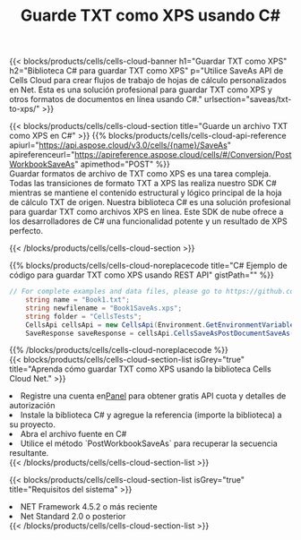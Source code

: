 ﻿---
title:  Guarde TXT como XPS usando C#
description:  Utilizando Aspose.Cells Cloud SDK para C# para guardar el archivo en formato TXT como archivo en formato XPS.
kwords: Excel, Save TXT as XPS, REST, C#
howto: How to save TXT as XPS using Aspose.Cells Cloud C# library.
---
{{< blocks/products/cells/cells-cloud-banner h1="Guardar TXT como XPS" h2="Biblioteca C# para guardar TXT como XPS" p="Utilice SaveAs API de Cells Cloud para crear flujos de trabajo de hojas de cálculo personalizados en Net. Esta es una solución profesional para guardar TXT como XPS y otros formatos de documentos en línea usando C#." urlsection="saveas/txt-to-xps/" >}}

{{< blocks/products/cells/cells-cloud-section title="Guarde un archivo TXT como XPS en C#" >}}
{{% blocks/products/cells/cells-cloud-api-reference apiurl="https://api.aspose.cloud/v3.0/cells/{name}/SaveAs" apireferenceurl="https://apireference.aspose.cloud/cells/#/Conversion/PostWorkbookSaveAs" apimethod="POST" %}}
<br/>
Guardar formatos de archivo de TXT como XPS es una tarea compleja. Todas las transiciones de formato TXT a XPS las realiza nuestro SDK C# mientras se mantiene el contenido estructural y lógico principal de la hoja de cálculo TXT de origen. Nuestra biblioteca C# es una solución profesional para guardar TXT como archivos XPS en línea. Este SDK de nube ofrece a los desarrolladores de C# una funcionalidad potente y un resultado de XPS perfecto.

{{< /blocks/products/cells/cells-cloud-section >}}

{{% blocks/products/cells/cells-cloud-noreplacecode title="C# Ejemplo de código para guardar TXT como XPS usando REST API" gistPath="" %}}
  
```cs
// For complete examples and data files, please go to https://github.com/aspose-cells-cloud/aspose-cells-cloud-dotnet/
    string name = "Book1.txt";
    string newfilename = "Book1SaveAs.xps";
    string folder = "CellsTests";
    CellsApi cellsApi = new CellsApi(Environment.GetEnvironmentVariable("ProductClientId"), Environment.GetEnvironmentVariable("ProductClientSecret"));
    SaveResponse saveResponse = cellsApi.CellsSaveAsPostDocumentSaveAs(name, null, newfilename, null,null,folder);
```
  
{{% /blocks/products/cells/cells-cloud-noreplacecode %}}
<br/>
{{< blocks/products/cells/cells-cloud-section-list isGrey="true" title="Aprenda cómo guardar TXT como XPS usando la biblioteca Cells Cloud Net." >}}
<li> Registre una cuenta en<a href="https://dashboard.aspose.cloud/">Panel</a> para obtener gratis API cuota y detalles de autorización</li>
<li>Instale la biblioteca C# y agregue la referencia (importe la biblioteca) a su proyecto.</li>
<li>Abra el archivo fuente en C#</li>
<li>Utilice el método `PostWorkbookSaveAs` para recuperar la secuencia resultante.</li>
{{< /blocks/products/cells/cells-cloud-section-list >}}

{{< blocks/products/cells/cells-cloud-section-list isGrey="true" title="Requisitos del sistema" >}}
<li>NET Framework 4.5.2 o más reciente</li>
<li>Net Standard 2.0 o posterior</li>
{{< /blocks/products/cells/cells-cloud-section-list >}}

